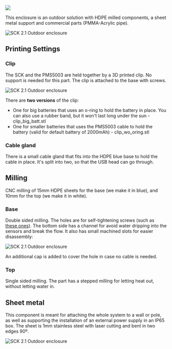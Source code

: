 ![](https://raw.githubusercontent.com/fablabbcn/smartcitizen-enclosures/master/SmartCitizen%20Outdoor%20Cases%20V2.0-2.1/Milled%20HDPE/case_render.png)

This enclosure is an outdoor solution with HDPE milled components, a sheet metal support and commercial parts (PMMA-Acrylic pipe).

<img src="https://live.staticflickr.com/65535/48439505851_58562d14cc_h.jpg" alt="SCK 2.1 Outdoor enclosure">

## Printing Settings

### Clip

The SCK and the PMS5003 are held together by a 3D printed clip. No support is needed for this part. The clip is attached to the base with screws.

<img src="https://live.staticflickr.com/65535/48439505406_c313e7eda3_h.jpg" alt="SCK 2.1 Outdoor enclosure">

There are **two versions** of the clip:

- One for big batteries that uses an o-ring to hold the battery in place. You can also use a rubber band, but it won't last long under the sun - clip_big_batt.stl
- One for smaller batteries that uses the PMS5003 cable to hold the battery (valid for default battery of 2000mAh) - clip_wo_oring.stl

### Cable gland

There is a small cable gland that fits into the HDPE blue base to hold the cable in place. It's split into two, so that the USB head can go through. 

## Milling

CNC milling of 15mm HDPE sheets for the base (we make it in blue), and 10mm for the top (we make it in white).

### Base

Double sided milling. The holes are for self-tightening screws (such as [these ones](https://www.celofixings.es/tornillos-rosca-plasticos/2834-tornillo-rosca-plastico-cl81z-celoplast-cabeza-alomada-pz.html?ref=4112CL81Z&attr=3861)). The bottom side has a channel for avoid water dripping into the sensors and break the flow. It also has small machined slots for easier disassembly:

<img src="https://live.staticflickr.com/65535/48439649822_7c7b6a8101_h.jpg" alt="SCK 2.1 Outdoor enclosure">

An additional cap is added to cover the hole in case no cable is needed.

### Top

Single sided milling. The part has a stepped milling for letting heat out, without letting water in.

## Sheet metal

This component is meant for attaching the whole system to a wall or pole, as well as supporting the installation of an external power supply in an IP65 box. The sheet is 1mm stainless steel with laser cutting and bent in two edges 90º.

<img src="https://live.staticflickr.com/65535/48439649392_67e981db3b_h.jpg" alt="SCK 2.1 Outdoor enclosure">